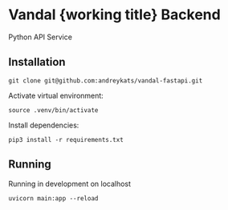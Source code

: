 # Vandal {working title} Backend
Python API Service

## Installation

```
git clone git@github.com:andreykats/vandal-fastapi.git
```

Activate virtual environment:

```
source .venv/bin/activate
```

Install dependencies:

```
pip3 install -r requirements.txt
```

## Running
Running in development on localhost

```
uvicorn main:app --reload
```